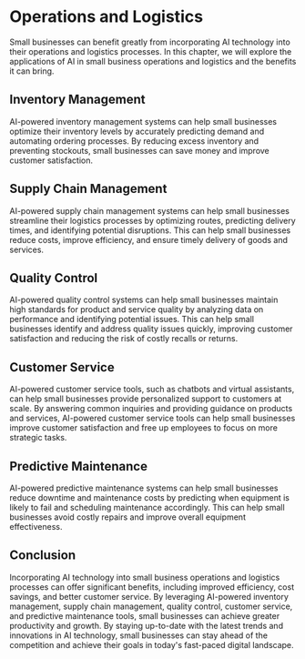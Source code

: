 Operations and Logistics
=========================================================================

Small businesses can benefit greatly from incorporating AI technology into their operations and logistics processes. In this chapter, we will explore the applications of AI in small business operations and logistics and the benefits it can bring.

Inventory Management
--------------------

AI-powered inventory management systems can help small businesses optimize their inventory levels by accurately predicting demand and automating ordering processes. By reducing excess inventory and preventing stockouts, small businesses can save money and improve customer satisfaction.

Supply Chain Management
-----------------------

AI-powered supply chain management systems can help small businesses streamline their logistics processes by optimizing routes, predicting delivery times, and identifying potential disruptions. This can help small businesses reduce costs, improve efficiency, and ensure timely delivery of goods and services.

Quality Control
---------------

AI-powered quality control systems can help small businesses maintain high standards for product and service quality by analyzing data on performance and identifying potential issues. This can help small businesses identify and address quality issues quickly, improving customer satisfaction and reducing the risk of costly recalls or returns.

Customer Service
----------------

AI-powered customer service tools, such as chatbots and virtual assistants, can help small businesses provide personalized support to customers at scale. By answering common inquiries and providing guidance on products and services, AI-powered customer service tools can help small businesses improve customer satisfaction and free up employees to focus on more strategic tasks.

Predictive Maintenance
----------------------

AI-powered predictive maintenance systems can help small businesses reduce downtime and maintenance costs by predicting when equipment is likely to fail and scheduling maintenance accordingly. This can help small businesses avoid costly repairs and improve overall equipment effectiveness.

Conclusion
----------

Incorporating AI technology into small business operations and logistics processes can offer significant benefits, including improved efficiency, cost savings, and better customer service. By leveraging AI-powered inventory management, supply chain management, quality control, customer service, and predictive maintenance tools, small businesses can achieve greater productivity and growth. By staying up-to-date with the latest trends and innovations in AI technology, small businesses can stay ahead of the competition and achieve their goals in today's fast-paced digital landscape.
